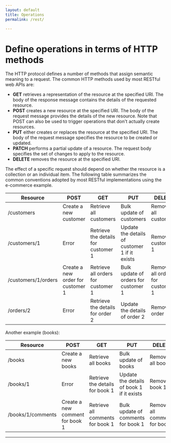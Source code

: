 ```yaml
---
layout: default
title: Operations
permalink: /rest/

---
```


# Define operations in terms of HTTP methods

The HTTP protocol defines a number of methods that assign semantic meaning to a request. The common HTTP methods used by most RESTful web APIs are:

- **GET** retrieves a representation of the resource at the specified URI. The body of the response message contains the details of the requested resource.
- **POST** creates a new resource at the specified URI. The body of the request message provides the details of the new resource. Note that POST can also be used to trigger operations that don't actually create resources.
- **PUT** either creates or replaces the resource at the specified URI. The body of the request message specifies the resource to be created or updated.
- **PATCH** performs a partial update of a resource. The request body specifies the set of changes to apply to the resource.
- **DELETE** removes the resource at the specified URI.

The effect of a specific request should depend on whether the resource is a collection or an individual item. The following table summarizes the common conventions adopted by most RESTful implementations using the e-commerce example.

| Resource            | POST                              | GET                                 | PUT                                           | DELETE                           |
| ------------------- | --------------------------------- | ----------------------------------- | --------------------------------------------- | -------------------------------- |
| /customers          | Create a new customer             | Retrieve all customers              | Bulk update of customers                      | Remove all customers             |
| /customers/1        | Error                             | Retrieve the details for customer 1 | Update the details of customer 1 if it exists | Remove customer 1                |
| /customers/1/orders | Create a new order for customer 1 | Retrieve all orders for customer 1  | Bulk update of orders for customer 1          | Remove all orders for customer 1 |
| /orders/2           | Error                             | Retrieve the details for order 2    | Update the details of order 2          | Remove order 2 |


Another example (books):

| Resource          | POST                            | GET                              | PUT                                       | DELETE                         |
| ----------------- | ------------------------------- | -------------------------------- | ----------------------------------------- | ------------------------------ |
| /books            | Create a new books              | Retrieve all books               | Bulk update of books                      | Remove all books               |
| /books/1          | Error                           | Retrieve the details for book 1  | Update the details of book 1 if it exists | Remove book 1                  |
| /books/1/comments | Create a new comment for book 1 | Retrieve all comments for book 1 | Bulk update of comments for book 1        | Remove all comments for book 1 |

---


